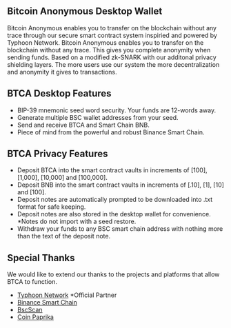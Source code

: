 ## Bitcoin Anonymous Desktop Wallet

Bitcoin Anonymous enables you to transfer on the blockchain without any trace through our secure smart contract system inspiried and powered by Typhoon Network. Bitcoin Anonymous enables you to transfer on the blockchain without any trace. This gives you complete anonymity when sending funds. Based on a modified zk-SNARK with our additonal privacy shielding layers. The more users use our system the more decentralization and anonymity it gives to transactions.

## BTCA Desktop Features

- BIP-39 mnemonic seed word security. Your funds are 12-words away.
- Generate multiple BSC wallet addresses from your seed.
- Send and receive BTCA and Smart Chain BNB.
- Piece of mind from the powerful and robust Binance Smart Chain.

## BTCA Privacy Features

- Deposit BTCA into the smart contract vaults in increments of [100], [1,000], [10,000] and [100,000].
- Deposit BNB into the smart contract vaults in increments of [.10], [1], [10] and [100].
- Deposit notes are automatically prompted to be downloaded into .txt format for safe keeping.
- Deposit notes are also stored in the desktop wallet for convenience. *Notes do not import with a seed restore.
- Withdraw your funds to any BSC smart chain address with nothing more than the text of the deposit note.

## Special Thanks

We would like to extend our thanks to the projects and platforms that allow BTCA to function.

- [Typhoon Network](https://typhoon.network) *Official Partner
- [Binance Smart Chain](https://www.binance.org/en/smartChain)
- [BscScan](https://bscscan.com)
- [Coin Paprika](https://coinpaprika.com)
